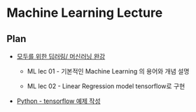 # Machine Learning Lecture

## Plan

- [모두를 위한 딥러링/ 머신러닝 완강](http://www.edwith.org/others26)
  - ML lec 01 - 기본적인 Machine Learning 의 용어와 개념 설명

  - ML lec 02 - Linear Regression model tensorflow로 구현

- [Python - tensorflow 예제 작성](https://github.com/tensorflow/tensorflow)

